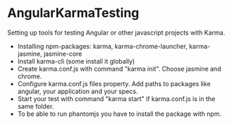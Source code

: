 # AngularKarmaTesting
Setting up tools for testing Angular or other javascript projects with Karma.
- Installing npm-packages: karma, karma-chrome-launcher, karma-jasmine, jasmine-core
- Install karma-cli (some install it globally)
- Create karma.conf.js with command "karma init". Choose jasmine and chrome.
- Configure karma.conf.js files property. Add paths to packages like angular, your application and your specs.
- Start your test with command "karma start" if karma.conf.js is in the same folder.
- To be able to run phantomjs you have to install the package with npm.
